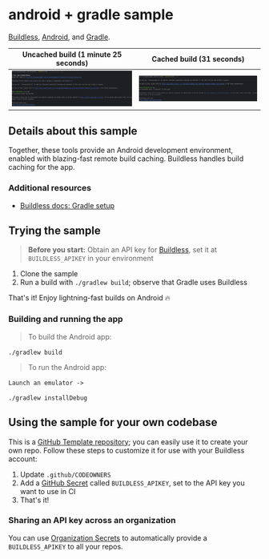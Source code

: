 # android + gradle sample

[Buildless][1], [Android][2], and [Gradle][3].



| Uncached build (**1 minute  25 seconds**)                | Cached build (**31 seconds**)                            |
|----------------------------------------------------------|----------------------------------------------------------|
| <img src="docs/build-cli-clean.png" alt="Clean build" /> | <img src="docs/build-cli-repeat.png" alt="Cached build"> |


## Details about this sample

Together, these tools provide an Android development environment, enabled with blazing-fast remote build caching. Buildless handles build caching for the app.


### Additional resources

- [Buildless docs: Gradle setup][4]


## Trying the sample

> **Before you start:** Obtain an API key for [Buildless][1], set it at `BUILDLESS_APIKEY` in your environment

1) Clone the sample
2) Run a build with `./gradlew build`; observe that Gradle uses Buildless

That's it! Enjoy lightning-fast builds on Android 🔥


### Building and running the app

> To build the Android app:
```
./gradlew build
```

> To run the Android app:
```
Launch an emulator ->
```
```
./gradlew installDebug
```


## Using the sample for your own codebase

This is a [GitHub Template repository][5]; you can easily use it to create your own repo. Follow these steps to customize it
for use with your Buildless account:

1) Update `.github/CODEOWNERS`
2) Add a [GitHub Secret][6] called `BUILDLESS_APIKEY`, set to the API key you want to use in CI
3) That's it!


### Sharing an API key across an organization

You can use [Organization Secrets][7] to automatically provide a `BUILDLESS_APIKEY` to all your repos.


[1]: https://less.build
[2]: https://www.android.com/
[3]: https://gradle.org/
[4]: https://docs.less.build/docs/gradle-project-setup
[5]: https://docs.github.com/en/repositories/creating-and-managing-repositories/creating-a-repository-from-a-template
[6]: https://docs.github.com/en/actions/security-guides/using-secrets-in-github-actions
[7]: https://docs.github.com/en/actions/security-guides/using-secrets-in-github-actions#creating-secrets-for-an-organization